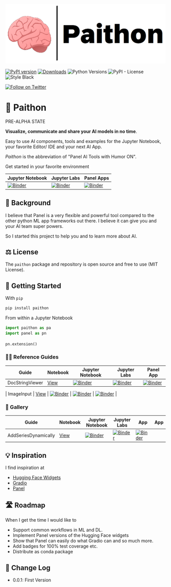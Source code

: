 ![Paithon Logo](https://raw.githubusercontent.com/MarcSkovMadsen/paithon/master/assets/images/paithon-logo.png)

[![PyPI version](https://badge.fury.io/py/paithon.svg)](https://pypi.org/project/paithon/) [![Downloads](https://pepy.tech/badge/paithon/month)](https://pepy.tech/project/paithon) ![Python Versions](https://img.shields.io/badge/python-3.6%20%7C%203.7%20%7C%203.8%20%7C%203.9-blue) ![PyPI - License](https://img.shields.io/pypi/l/paithon) ![Style Black](https://warehouse-camo.ingress.cmh1.psfhosted.org/fbfdc7754183ecf079bc71ddeabaf88f6cbc5c00/68747470733a2f2f696d672e736869656c64732e696f2f62616467652f636f64652532307374796c652d626c61636b2d3030303030302e737667)

[![Follow on Twitter](https://img.shields.io/twitter/follow/MarcSkovMadsen.svg?style=social)](https://twitter.com/MarcSkovMadsen)

# &#129504; Paithon

PRE-ALPHA STATE

**Visualize, communicate and share your AI models in no time**.

Easy to use AI components, tools and examples for the Jupyter Notebook, your favorite Editor/ IDE and your next AI App.

*Paithon* is the abbreviation of "Panel AI Tools with Humor ON".

Get started in your favorite environment

| Jupyter Notebook | Jupyter Labs | Panel Apps |
| - | - | - |
| [![Binder](https://mybinder.org/badge_logo.svg)](https://mybinder.org/v2/gh/marcskovmadsen/paithon/HEAD?filepath=examples) | [![Binder](https://mybinder.org/badge_logo.svg)](https://mybinder.org/v2/gh/marcskovmadsen/paithon/HEAD?urlpath=lab/tree/examples) | [![Binder](https://mybinder.org/badge_logo.svg)](https://mybinder.org/v2/gh/marcskovmadsen/paithon/HEAD?urlpath=panel) |

## 🏁 Background

I believe that Panel is a very flexible and powerful tool compared to the other python ML app frameworks out there. I believe it can give you and your AI team super powers.

So I started this project to help you and to learn more about AI.

## ⚖️ License

The `paithon` package and repository is open source and free to use (MIT License).

## 🏃 Getting Started

With `pip`

```bash
pip install paithon
```

From within a Jupyter Notebook

```python
import paithon as pa
import panel as pn

pn.extension()
```

### 👩‍🏫 Reference Guides

| Guide | Notebook | Jupyter Notebook | Jupyter Labs | Panel App |
| - | - | - | - | - |
| DocStringViewer | [View](https://github.com/MarcSkovMadsen/paithon/blob/master/examples/reference/shared/pane/DocStringViewer.ipynb) | [![Binder](https://mybinder.org/badge_logo.svg)](https://mybinder.org/v2/gh/marcskovmadsen/paithon/HEAD?filepath=examples/reference/shared/pane/DocStringViewer.ipynb) | [![Binder](https://mybinder.org/badge_logo.svg)](https://mybinder.org/v2/gh/marcskovmadsen/paithon/HEAD?urlpath=lab/tree/examples/reference/shared/pane/DocStringViewer.ipynb) | [![Binder](https://mybinder.org/badge_logo.svg)](https://mybinder.org/v2/gh/marcskovmadsen/paithon/HEAD?urlpath=panel/DocStringViewer) |

| ImageInput | [View](https://github.com/MarcSkovMadsen/paithon/blob/master/examples/reference/shared/pane/ImageInput.ipynb) | [![Binder](https://mybinder.org/badge_logo.svg)](https://mybinder.org/v2/gh/marcskovmadsen/paithon/HEAD?filepath=examples/reference/shared/pane/ImageInput.ipynb) | [![Binder](https://mybinder.org/badge_logo.svg)](https://mybinder.org/v2/gh/marcskovmadsen/paithon/HEAD?urlpath=lab/tree/examples/reference/shared/pane/ImageInput.ipynb) | [![Binder](https://mybinder.org/badge_logo.svg)](https://mybinder.org/v2/gh/marcskovmadsen/paithon/HEAD?urlpath=panel/ImageInput) |

### 🎨 Gallery

| Guide | Notebook | Jupyter Notebook | Jupyter Labs | App | App
| - | - | - | - |- | - |
| AddSeriesDynamically | [View](https://github.com/MarcSkovMadsen/paithon/blob/master/examples/reference/shared/pane/AddSeriesDynamically.ipynb) | [![Binder](https://mybinder.org/badge_logo.svg)](https://mybinder.org/v2/gh/marcskovmadsen/paithon/HEAD?filepath=examples/reference/shared/pane/AddSeriesDynamically.ipynb) | [![Binder](https://mybinder.org/badge_logo.svg)](https://mybinder.org/v2/gh/marcskovmadsen/paithon/HEAD?urlpath=lab/tree/examples/reference/shared/pane/AddSeriesDynamically.ipynb) | [![Binder](https://mybinder.org/badge_logo.svg)](https://mybinder.org/v2/gh/marcskovmadsen/paithon/HEAD?urlpath=panel/AddSeriesDynamically) | |

## 💡 Inspiration

I find inspiration at

- [Hugging Face Widgets](https://github.com/huggingface/huggingface_hub/tree/main/widgets)
- [Gradio](https://gradio.app/)
- [Panel](https://panel.holoviz.org)

## 🛣️ Roadmap

When I get the time I would like to

- Support common workflows in ML and DL.
- Implement Panel versions of the Hugging Face widgets
- Show that Panel can easily do what Gradio can and so much more.
- Add badges for 100% test coverage etc.
- Distribute as conda package

## 📰 Change Log

- 0.0.1: First Version
